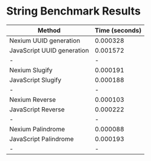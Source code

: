 # String Benchmark Results

| Method                     | Time (seconds) |
| -------------------------- | -------------- |
| Nexium UUID generation     | 0.000328       |
| JavaScript UUID generation | 0.001572       |
| -                          | -              |
| Nexium Slugify             | 0.000191       |
| JavaScript Slugify         | 0.000188       |
| -                          | -              |
| Nexium Reverse             | 0.000103       |
| JavaScript Reverse         | 0.000222       |
| -                          | -              |
| Nexium Palindrome          | 0.000088       |
| JavaScript Palindrome      | 0.000193       |
| -                          | -              |
